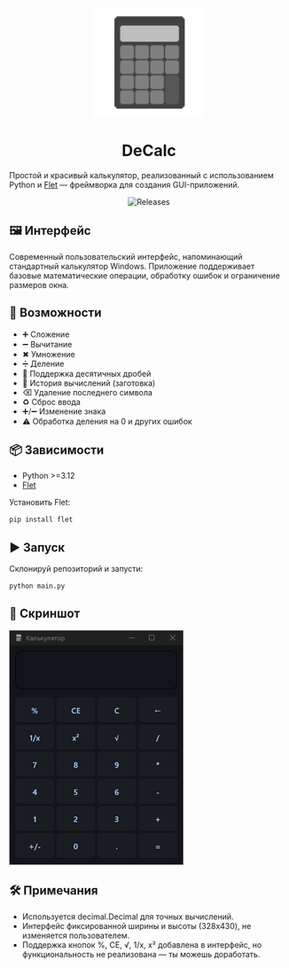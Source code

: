 <p align="center">
  <img width="200" height="200" src="images/icon.png" alt="DeNote Logo">
</p>

<h1 align="center" class="outfit-text">
  DeCalc
</h1>

Простой и красивый калькулятор, реализованный с использованием Python и [Flet](https://flet.dev/) — фреймворка для создания GUI-приложений.

<p align="center">
  <a style="text-decoration:none" href="https://github.com/DevNexe/DeCalc/releases">
    <img src="https://img.shields.io/github/release/DevNexe/DeCalc.svg?label=latest%20version" alt="Releases" />
  </a>
</p>

## 🖼️ Интерфейс
Современный пользовательский интерфейс, напоминающий стандартный калькулятор Windows. Приложение поддерживает базовые математические операции, обработку ошибок и ограничение размеров окна.

## 🚀 Возможности

- ➕ Сложение  
- ➖ Вычитание  
- ✖ Умножение  
- ➗ Деление  
- 🧮 Поддержка десятичных дробей  
- 🧾 История вычислений (заготовка)
- ⌫ Удаление последнего символа
- ♻ Сброс ввода  
- ➕/➖ Изменение знака  
- ⚠ Обработка деления на 0 и других ошибок

## 📦 Зависимости

- Python >=3.12
- [Flet](https://pypi.org/project/flet/)

Установить Flet:

```bash
pip install flet
```

## ▶ Запуск

Склонируй репозиторий и запусти:

```bash
python main.py
```
## 📸 Скриншот

![image](images/image.png)

## 🛠 Примечания

- Используется decimal.Decimal для точных вычислений.
- Интерфейс фиксированной ширины и высоты (328x430), не изменяется пользователем.
- Поддержка кнопок %, CE, √, 1/x, x² добавлена в интерфейс, но функциональность не реализована — ты можешь доработать.


